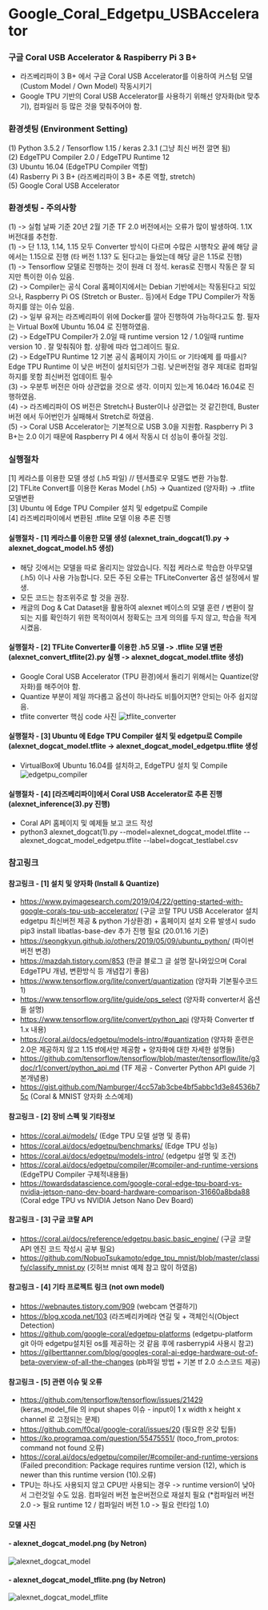 # Google_Coral_Edgetpu_USBAccelerator
### 구글 Coral USB Accelerator & Raspiberry Pi 3 B+
- 라즈베리파이 3 B+ 에서 구글 Coral USB Accelerator를 이용하여 커스텀 모델(Custom Model / Own Model) 작동시키기
- Google TPU 기반의 Coral USB Accelerator를 사용하기 위해선 양자화(bit 맞추기), 컴파일러 등 많은 것을 맞춰주어야 함.   

### 환경셋팅 (Environment Setting)   
(1) Python 3.5.2 / Tensorflow 1.15 / keras 2.3.1 (그냥 최신 버전 깔면 됨)   
(2) EdgeTPU Compiler 2.0 / EdgeTPU Runtime 12   
(3) Ubuntu 16.04 (EdgeTPU Compiler 역할)   
(4) Rasberry Pi 3 B+ (라즈베리파이 3 B+ 추론 역할, stretch)   
(5) Google Coral USB Accelerator   

### 환경셋팅 - 주의사항
(1) -> 실험 날짜 기준 20년 2월 기준 TF 2.0 버전에서는 오류가 많이 발생하여. 1.1X 버전대를 추천함.    
(1) -> 단 1.13, 1.14, 1.15 모두 Converter 방식이 다르며 수많은 시행착오 끝에 해당 글에서는 1.15으로 진행 (타 버전 1.13? 도 된다고는 들었는데 해당 글은 1.15로 진행)   
(1) -> Tensorflow 모델로 진행하는 것이 원래 더 정석. keras로 진행시 작동은 잘 되지만 특이한 이슈 있음.   
(2) -> Compiler는 공식 Coral 홈페이지에서는 Debian 기반에서는 작동된다고 되있으나, Raspberry Pi OS (Stretch or Buster.. 등)에서 Edge TPU Compiler가 작동하지를 않는 이슈 있음.   
(2) -> 일부 유저는 라즈베리파이 위에 Docker를 깔아 진행하여 가능하다고도 함. 필자는 Virtual Box에 Ubuntu 16.04 로 진행하였음.   
(2) -> EdgeTPU Compiler가 2.0일 때 runtime version 12 / 1.0일때 runtime version 10 . 잘 맞춰줘야 함. 상황에 따라 업그레이드 필요.   
(2) -> EdgeTPU Runtime 12 기본 공식 홈페이지 가이드 or 기타예제 를 따를시? Edge TPU Runtime 이 낮은 버전이 설치되던가 그럼. 낮은버전일 경우 제대로 컴파일 하지를 못함 최신버전 업데이트 필수    
(3) -> 우분투 버전은 아마 상관없을 것으로 생각. 이미지 있는게 16.04라 16.04로 진행하였음.   
(4) -> 라즈베리파이 OS 버전은 Stretch나 Buster이나 상관없는 것 같긴한데, Buster 버전 에서 두어번인가 실패해서 Stretch로 하였음.   
(5) -> Coral USB Accelerator는 기본적으로 USB 3.0을 지원함. Raspberry Pi 3 B+는 2.0 이기 때문에 Raspberry PI 4 에서 작동시 더 성능이 좋아질 것임.   

### 실행절차
[1] 케라스를 이용한 모델 생성 (.h5 파일) // 텐서플로우 모델도 변환 가능함.   
[2] TFLite Convert를 이용한 Keras Model (.h5) -> Quantized (양자화) -> .tflite 모델변환   
[3] Ubuntu 에 Edge TPU Compiler 설치 및 edgetpu로 Compile   
[4] 라즈베리파이에서 변환된 .tflite 모델 이용 추론 진행   

#### 실행절차 - [1] 케라스를 이용한 모델 생성 (alexnet_train_dogcat(1).py -> alexnet_dogcat_model.h5 생성)
- 해당 깃에서는 모델을 따로 올리지는 않았습니다. 직접 케라스로 학습한 아무모델 (.h5) 이나 사용 가능합니다. 모든 주된 오류는 TFLiteConverter 옵션 설정에서 발생.
- 모든 코드는 참조위주로 할 것을 권장.
- 캐글의 Dog & Cat Dataset을 활용하여 alexnet 베이스의 모델 훈련 / 변환이 잘 되는 지를 확인하기 위한 목적이여서 정확도는 크게 의의를 두지 않고, 학습을 적게 시켰음.   

#### 실행절차 - [2] TFLite Converter를 이용한 .h5 모델 -> .tflite 모델 변환 (alexnet_convert_tflite(2).py 실행 -> alexnet_dogcat_model.tflite 생성)
- Google Coral USB Accelerator (TPU 환경)에서 돌리기 위해서는 Quantize(양자화)를 해주어야 함.
- Quantize 부분이 제일 까다롭고 옵션이 하나라도 비틀어지면? 안되는 아주 쉽지않음.
- tflite converter 핵심 code 사진 
![tflite_converter](./readme_image/tflite_converter.png)

#### 실행절차 - [3] Ubuntu 에 Edge TPU Compiler 설치 및 edgetpu로 Compile (alexnet_dogcat_model.tflite -> alexnet_dogcat_model_edgetpu.tflite 생성
- VirtualBox에 Ubuntu 16.04를 설치하고, EdgeTPU 설치 및 Compile
![edgetpu_compiler](./readme_image/edgetpu_compiler.PNG)


#### 실행절차 - [4] [라즈베리파이]에서 Coral USB Accelerator로 추론 진행 (alexnet_inference(3).py 진행)
- Coral API 홈페이지 및 예제들 보고 코드 작성
- python3 alexnet_dogcat(1).py --model=alexnet_dogcat_model.tflite --alexnet_dogcat_model_edgetpu.tflite --label=dogcat_testlabel.csv

### 참고링크
#### 참고링크 - [1] 설치 및 양자화 (Install & Quantize) 
- https://www.pyimagesearch.com/2019/04/22/getting-started-with-google-corals-tpu-usb-accelerator/ (구글 코랄 TPU USB Accelerator 설치 edgetpu 최신버전 제공 & python 가상환경) + 홈페이지 설치 오류 발생시 sudo pip3 install libatlas-base-dev 추가 진행 필요 (20.01.16 기준)
- https://seongkyun.github.io/others/2019/05/09/ubuntu_python/ (파이썬 버전 변경)
- https://mazdah.tistory.com/853 (한글 블로그 글 설명 잘나와있으며 Coral EdgeTPU 개념, 변환방식 등 개념잡기 좋음)
- https://www.tensorflow.org/lite/convert/quantization (양자화 기본필수코드 1)
- https://www.tensorflow.org/lite/guide/ops_select (양자화 converter서 옵션들 설명)
- https://www.tensorflow.org/lite/convert/python_api (양자화 Converter tf 1.x 내용)
- https://coral.ai/docs/edgetpu/models-intro/#quantization (양자화 훈련은 2.0은 제공하지 않고 1.15 tf에서만 제공함 + 양자화에 대한 자세한 설명들)
- https://github.com/tensorflow/tensorflow/blob/master/tensorflow/lite/g3doc/r1/convert/python_api.md (TF 제공 - Converter Python API guide 기본개념용)
- https://gist.github.com/Namburger/4cc57ab3cbe4bf5abbc1d3e84536b75c (Coral & MNIST 양자화 소스예제)   

#### 참고링크 - [2] 장비 스펙 및 기타정보
- https://coral.ai/models/ (Edge TPU 모델 설명 및 종류)
- https://coral.ai/docs/edgetpu/benchmarks/ (Edge TPU 성능)
- https://coral.ai/docs/edgetpu/models-intro/ (edgetpu 설명 및 조건)
- https://coral.ai/docs/edgetpu/compiler/#compiler-and-runtime-versions (EdgeTPU Compiler 구체적내용들)
- https://towardsdatascience.com/google-coral-edge-tpu-board-vs-nvidia-jetson-nano-dev-board-hardware-comparison-31660a8bda88 (Coral edge TPU vs NVIDIA Jetson Nano Dev Board)   

#### 참고링크 - [3] 구글 코랄 API 
- https://coral.ai/docs/reference/edgetpu.basic.basic_engine/ (구글 코랄 API 엔진 코드 작성시 공부 필요)
- https://github.com/NobuoTsukamoto/edge_tpu_mnist/blob/master/classify/classify_mnist.py (깃허브 mnist 예제 참고 많이 하였음)   

#### 참고링크 - [4] 기타 프로젝트 링크 (not own model)
- https://webnautes.tistory.com/909 (webcam 연결하기)
- https://blog.xcoda.net/103 (라즈베리카메라 연길 및 + 객체인식(Object Detection) 
- https://github.com/google-coral/edgetpu-platforms (edgetpu-platform git 아마 edgetpu설치된 os를 제공하는 것 같음 후에 rasberrypi4 사용시 참고)
- https://gilberttanner.com/blog/googles-coral-ai-edge-hardware-out-of-beta-overview-of-all-the-changes (pb파일 방법 + 기본 tf 2.0 소스코드 제공)   

#### 참고링크 - [5] 관련 이슈 및 오류
- https://github.com/tensorflow/tensorflow/issues/21429 (keras_model_file 의 input shapes 이슈 - input이 1 x width x height x channel 로 고정되는 문제)
- https://github.com/f0cal/google-coral/issues/20 (필요한 온갖 팁들)
- https://ko.programqa.com/question/55475551/ (toco_from_protos: command not found 오류)
- https://coral.ai/docs/edgetpu/compiler/#compiler-and-runtime-versions (Failed precondition: Package requires runtime version (12), which is newer than this runtime version (10).오류)
- TPU는 하나도 사용되지 않고 CPU만 사용되는 경우 -> runtime version이 낮아서 그런것일 수도 있음. 컴파일러 버전 높은버전으로 재설치 필요 (*컴파일러 버전 2.0 -> 필요 runtime 12 / 컴파일러 버전 1.0 -> 필요 런타임 1.0)
 
#### 모델 사진
#### - alexnet_dogcat_model.png (by Netron)   
![alexnet_dogcat_model](./readme_image/alexnet_dogcat_model.png)

#### - alexnet_dogcat_model_tflite.png (by Netron)   
![alexnet_dogcat_model_tflite](./readme_image/alexnet_dogcat_model_tflite.png)